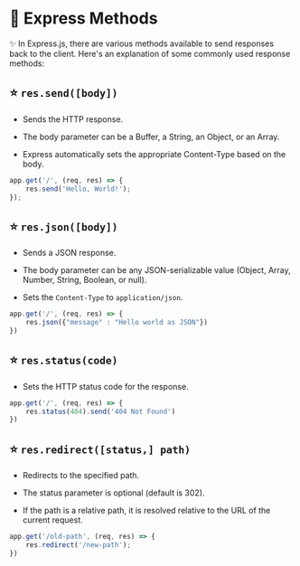 # 📍 Express Methods 

✨ In Express.js, there are various methods available to send responses back to the client. Here's an explanation of some commonly used response methods:

## ⭐ `res.send([body])`

* Sends the HTTP response.

* The body parameter can be a Buffer, a String, an Object, or an Array.

* Express automatically sets the appropriate Content-Type based on the body.

```js
app.get('/', (req, res) => {
    res.send('Hello, World!');
});
```

## ⭐ `res.json([body])`

* Sends a JSON response.

* The body parameter can be any JSON-serializable value (Object, Array, Number, String, Boolean, or null).

* Sets the `Content-Type` to `application/json`.

```js
app.get('/', (req, res) => {
    res.json({"message" : "Hello world as JSON"})
})
```

## ⭐ `res.status(code)`

* Sets the HTTP status code for the response.

```js
app.get('/', (req, res) => {
    res.status(404).send('404 Not Found')
})
```

## ⭐ `res.redirect([status,] path)`

* Redirects to the specified path.

* The status parameter is optional (default is 302).

* If the path is a relative path, it is resolved relative to the URL of the current request.

```js
app.get('/old-path', (req, res) => {
    res.redirect('/new-path');
})
```